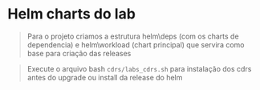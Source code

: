 # Helm charts do lab

> Para o projeto criamos a estrutura helm\deps (com os charts de dependencia) e helm\workload (chart principal) que servira como base para criação das releases

> Execute o arquivo bash `cdrs/labs_cdrs.sh` para instalação dos cdrs antes do upgrade ou install da release do helm